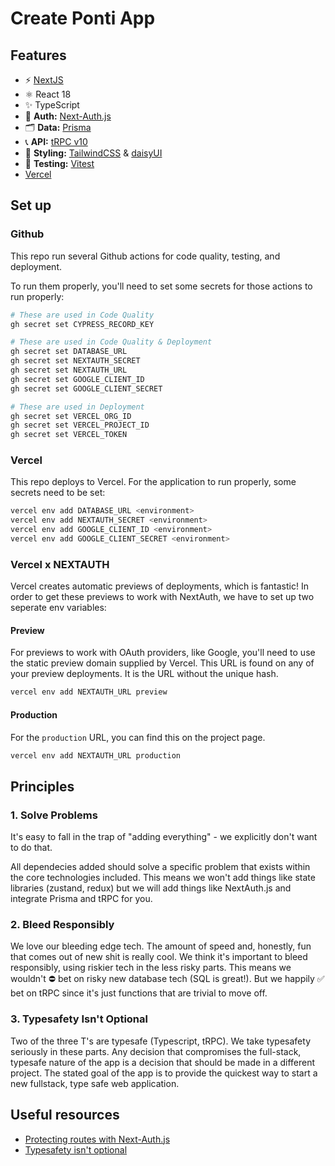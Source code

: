 # Create Ponti App

## Features

- ⚡️ [NextJS](https://nextjs.org/docs/getting-started)
- ⚛️ React 18
- ✨ TypeScript
- 🔐 **Auth:** [Next-Auth.js](https://next-auth.js.org)
- 🗂 **Data:** [Prisma](https://prisma.io)
- 📞 **API:** [tRPC v10](https://trpc.io)
- 💅 **Styling:** [TailwindCSS](https://tailwindcss.com) & [daisyUI](https://daisyui.com/docs/install/)
- 🧪 **Testing:** [Vitest](https://vitest.dev/)
- [Vercel](https://vercel.com)

## Set up

### Github

This repo run several Github actions for code quality, testing, and deployment.

To run them properly, you'll need to set some secrets for those actions to run properly:

```sh
# These are used in Code Quality
gh secret set CYPRESS_RECORD_KEY

# These are used in Code Quality & Deployment
gh secret set DATABASE_URL
gh secret set NEXTAUTH_SECRET
gh secret set NEXTAUTH_URL
gh secret set GOOGLE_CLIENT_ID
gh secret set GOOGLE_CLIENT_SECRET

# These are used in Deployment
gh secret set VERCEL_ORG_ID
gh secret set VERCEL_PROJECT_ID
gh secret set VERCEL_TOKEN
```

### Vercel

This repo deploys to Vercel. For the application to run properly, some secrets need to be set:

```sh
vercel env add DATABASE_URL <environment>
vercel env add NEXTAUTH_SECRET <environment>
vercel env add GOOGLE_CLIENT_ID <environment>
vercel env add GOOGLE_CLIENT_SECRET <environment>
```

### Vercel x NEXTAUTH

Vercel creates automatic previews of deployments, which is fantastic! In order to get these previews to work with NextAuth, we have to set up two seperate env variables:

#### Preview

For previews to work with OAuth providers, like Google, you'll
need to use the static preview domain supplied by Vercel. This URL
is found on any of your preview deployments. It is the URL without
the unique hash.

```sh
vercel env add NEXTAUTH_URL preview
```

#### Production

For the `production` URL, you can find this on the project page.

```sh
vercel env add NEXTAUTH_URL production
```

## Principles

### 1. Solve Problems

It's easy to fall in the trap of "adding everything" - we explicitly don't want to do that.

All dependecies added should solve a specific problem that exists within the core technologies included. This means we won't add things like state libraries (zustand, redux) but we will add things like NextAuth.js and integrate Prisma and tRPC for you.

### 2. Bleed Responsibly

We love our bleeding edge tech. The amount of speed and, honestly, fun that comes out of new shit is really cool. We think it's important to bleed responsibly, using riskier tech in the less risky parts. This means we wouldn't ⛔️ bet on risky new database tech (SQL is great!). But we happily ✅ bet on tRPC since it's just functions that are trivial to move off.

### 3. Typesafety Isn't Optional

Two of the three T's are typesafe (Typescript, tRPC). We take typesafety seriously in these parts. Any decision that compromises the full-stack, typesafe nature of the app is a decision that should be made in a different project. The stated goal of the app is to provide the quickest way to start a new fullstack, type safe web application.

## Useful resources

- [Protecting routes with Next-Auth.js](https://next-auth.js.org/configuration/nextjs#unstable_getserversession)
- [Typesafety isn't optional](https://github.com/t3-oss/create-t3-app/tree/)
